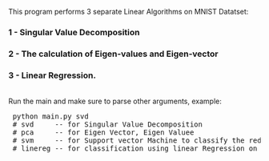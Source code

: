 This program performs 3 separate Linear Algorithms on MNIST Datatset:<br>
### 1 - Singular Value Decomposition <br>
### 2 - The calculation of Eigen-values and Eigen-vector <br>
### 3 - Linear Regression. <br>

 <br>
Run the main and make sure to parse other arguments, example:  
<pre>
 python main.py svd
 # svd     -- for Singular Value Decomposition 
 # pca     -- for Eigen Vector, Eigen Valuee  
 # svm     -- for Support vector Machine to classify the reduced data from PCA
 # linereg -- for classification using linear Regression on MNIST dataset  
</pre>  
 


 
